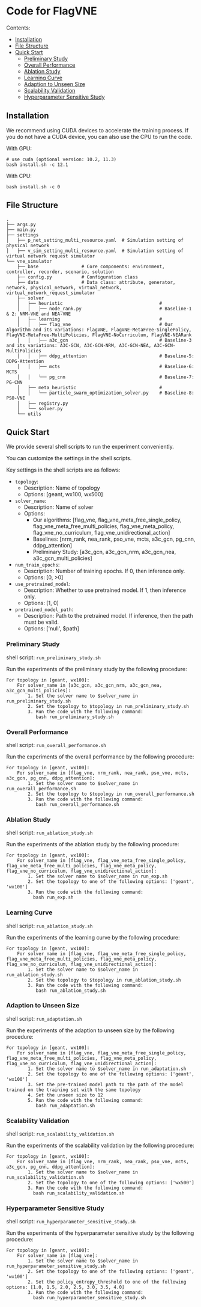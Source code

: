 # Code for FlagVNE

Contents:

- [Installation](#installation)
- [File Structure](#file-structure)
- [Quick Start](#quick-start)
  - [Preliminary Study](#preliminary-study)
  - [Overall Performance](#overall-performance)
  - [Ablation Study](#ablation-study)
  - [Learning Curve](#learning-curve)
  - [Adaption to Unseen Size](#adaption-to-unseen-size)
  - [Scalability Validation](#scalability-validation)
  - [Hyperparameter Sensitive Study](#hyperparameter-sensitive-study)

## Installation

We recommend using CUDA devices to accelerate the training process. If you do not have a CUDA device, you can also use the CPU to run the code.

With GPU:
```shell
# use cuda (optional version: 10.2, 11.3)
bash install.sh -c 12.1
```

With CPU:
```shell
bash install.sh -c 0
```

## File Structure

```shell
.
├── args.py
├── main.py
├── settings
│   ├── p_net_setting_multi_resource.yaml  # Simulation setting of physical network 
│   ├── v_sim_setting_multi_resource.yaml  # Simulation setting of virtual network request simulator 
└── vne_simulator
    ├── base                # Core components: environment, controller, recorder, scenario, solution
    ├── config.py           # Configuration class
    ├── data                # Data class: attribute, generator, network, physical_network, virtual_network, virtual_network_request_simulator
    ├── solver
    │   ├── heuristic                                    # 
    │   │   ├── node_rank.py                             # Baseline-1 & 2: NRM-VNE and NEA-VNE
    │   ├── learning                                     # 
    │   │   ├── flag_vne                                 # Our Algorithm and its variations: FlagVNE, FlagVNE-MetaFree-SinglePolicy, FlagVNE-MetaFree-MultiPolicies, FlagVNE-NoCurriculum, FlagVNE-NEARank
    │   │   ├── a3c_gcn                                  # Baseline-3 and its variations: A3C-GCN, A3C-GCN-NRM, A3C-GCN-NEA, A3C-GCN-MultiPolicies
    │   │   ├── ddpg_attention                           # Baseline-5: DDPG-Attention
    │   │   ├── mcts                                     # Baseline-6: MCTS
    │   │   └── pg_cnn                                   # Baseline-7: PG-CNN
    │   ├── meta_heuristic                               #
    │   │   └── particle_swarm_optimization_solver.py    # Baseline-8: PSO-VNE
    │   ├── registry.py
    │   └── solver.py
    └── utils
```

## Quick Start

We provide several shell scripts to run the experiment conveniently.

You can customize the settings in the shell scripts.

Key settings in the shell scripts are as follows:

- `topology`:
  - Description: Name of topology
  - Options: [geant, wx100, wx500]
- `solver_name`:
  - Description: Name of solver
  - Options: 
    - Our algorithms: [flag_vne, flag_vne_meta_free_single_policy, flag_vne_meta_free_multi_policies, flag_vne_meta_policy, flag_vne_no_curriculum, flag_vne_unidirectional_action]
    - Baselines: [nrm_rank, nea_rank, pso_vne, mcts, a3c_gcn, pg_cnn, ddpg_attention]
    - Preliminary Study: [a3c_gcn, a3c_gcn_nrm, a3c_gcn_nea, a3c_gcn_multi_policies]
- `num_train_epochs`:
  - Description: Number of training epochs. If 0, then inference only.
  - Options: [0, >0]
- `use_pretrained_model`:
  - Description: Whether to use pretrained model. If 1, then inference only.
  - Options: [1, 0]
- `pretrained_model_path`:
  - Description: Path to the pretrained model. If inference, then the path must be valid.
  - Options: ['null', $path]

### Preliminary Study

shell script: `run_preliminary_study.sh`

Run the experiments of the preliminary study by the following procedure:

```
For topology in [geant, wx100]:
    For solver_name in [a3c_gcn, a3c_gcn_nrm, a3c_gcn_nea, a3c_gcn_multi_policies]:
        1. Set the solver name to $solver_name in run_preliminary_study.sh
        2. Set the topology to $topology in run_preliminary_study.sh
        3. Run the code with the following command:
           bash run_preliminary_study.sh
```

### Overall Performance

shell script: `run_overall_performance.sh`

Run the experiments of the overall performance by the following procedure:

```
For topology in [geant, wx100]:
    For solver_name in [flag_vne, nrm_rank, nea_rank, pso_vne, mcts, a3c_gcn, pg_cnn, ddpg_attention]:
        1. Set the solver name to $solver_name in run_overall_performance.sh
        2. Set the topology to $topology in run_overall_performance.sh
        3. Run the code with the following command:
           bash run_overall_performance.sh
```

### Ablation Study

shell script: `run_ablation_study.sh`

Run the experiments of the ablation study by the following procedure:

```
For topology in [geant, wx100]:
    For solver_name in [flag_vne, flag_vne_meta_free_single_policy, flag_vne_meta_free_multi_policies, flag_vne_meta_policy, flag_vne_no_curriculum, flag_vne_unidirectional_action]:
        1. Set the solver name to $solver_name in run_exp.sh
        2. Set the topology to one of the following options: ['geant', 'wx100']
        3. Run the code with the following command:
          bash run_exp.sh
```

### Learning Curve

shell script: `run_ablation_study.sh`

Run the experiments of the learning curve by the following procedure:


```
For topology in [geant, wx100]:
    For solver_name in [flag_vne, flag_vne_meta_free_single_policy, flag_vne_meta_free_multi_policies, flag_vne_meta_policy, flag_vne_no_curriculum, flag_vne_unidirectional_action]:
        1. Set the solver name to $solver_name in run_ablation_study.sh
        2. Set the topology to $topology in run_ablation_study.sh
        3. Run the code with the following command:
           bash run_ablation_study.sh
```

### Adaption to Unseen Size

shell script: `run_adaptation.sh`

Run the experiments of the adaption to unseen size by the following procedure:

```
For topology in [geant, wx100]:
    For solver_name in [flag_vne, flag_vne_meta_free_single_policy, flag_vne_meta_free_multi_policies, flag_vne_meta_policy, flag_vne_no_curriculum, flag_vne_unidirectional_action]:
        1. Set the solver name to $solver_name in run_adaptation.sh
        2. Set the topology to one of the following options: ['geant', 'wx100']
        3. Set the pre-trained model path to the path of the model trained on the training set with the same topology
        4. Set the unseen size to 12
        5. Run the code with the following command:
           bash run_adaptation.sh
```

### Scalability Validation

shell script: `run_scalability_validation.sh`

Run the experiments of the scalability validation by the following procedure:

```
For topology in [geant, wx100]:
    For solver_name in [flag_vne, nrm_rank, nea_rank, pso_vne, mcts, a3c_gcn, pg_cnn, ddpg_attention]:
        1. Set the solver name to $solver_name in run_scalability_validation.sh
        2. Set the topology to one of the following options: ['wx500']
        3. Run the code with the following command:
          bash run_scalability_validation.sh
```

### Hyperparameter Sensitive Study

shell script: `run_hyperparameter_sensitive_study.sh`

Run the experiments of the hyperparameter sensitive study by the following procedure:

```
For topology in [geant, wx100]:
    For solver_name in [flag_vne]:
        1. Set the solver name to $solver_name in run_hyperparameter_sensitive_study.sh
        2. Set the topology to one of the following options: ['geant', 'wx100']
        2. Set the policy_entropy_threshold to one of the following options: [1.0, 1.5, 2.0, 2.5, 3.0, 3.5, 4.0]
        3. Run the code with the following command:
          bash run_hyperparameter_sensitive_study.sh
```